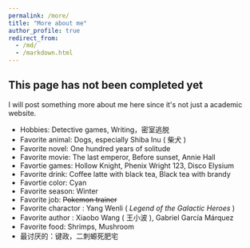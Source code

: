 ```yaml
---
permalink: /more/
title: "More about me"
author_profile: true
redirect_from: 
  - /md/
  - /markdown.html
---
```


## This page has not been completed yet

I will post something more about me here since it's not just a academic website.

* Hobbies: Detective games, Writing，密室逃脱
* Favorite animal: Dogs, especially Shiba Inu ( 柴犬 )
* Favorite novel: One hundred years of solitude 
* Favorite movie: The last emperor, Before sunset, Annie Hall
* Favortie games: Hollow Knight, Phenix Wright 123, Disco Elysium
* Favorite drink: Coffee latte with black tea, Black tea with brandy
* Favortie color: Cyan
* Favorite season: Winter
* Favorite job: ~~Pokemon trainer~~ 
* Favorite charactor :  Yang Wenli ( *Legend of the Galactic Heroes* )
* Favorite author : Xiaobo Wang ( 王小波 ), Gabriel García Márquez
* Favorite food: Shrimps, Mushroom
* 最讨厌的：键政，二刺螈死肥宅

